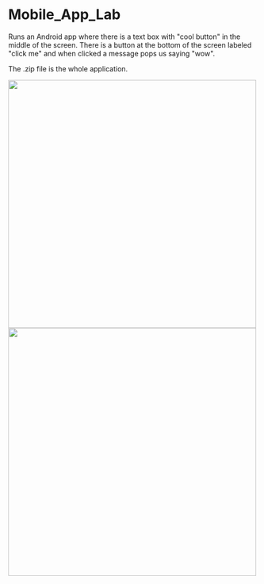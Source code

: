 # Mobile_App_Lab

Runs an Android app where there is a text box with "cool button" in the middle of the screen.
There is a button at the bottom of the screen labeled "click me" and when clicked a message pops us saying "wow".

The .zip file is the whole application.

<p float="left">

<img src="https://user-images.githubusercontent.com/95442814/228919051-fa7a5992-6cbe-48fc-a6fd-097b1d680484.png" width="500" />
<img src="https://user-images.githubusercontent.com/95442814/228919120-9b40c217-40c8-43cb-97f2-21daef14e697.png" width="500" />

</p>
